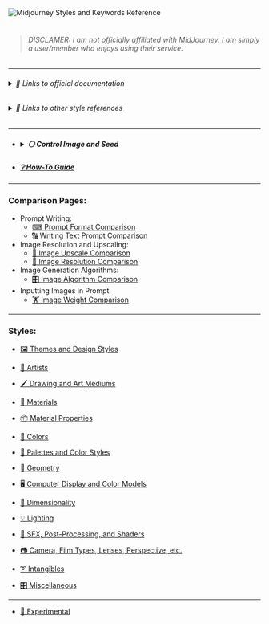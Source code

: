 <picture>
  <source media="(prefers-color-scheme: dark)" srcset="https://user-images.githubusercontent.com/6042799/178131414-93171289-16ae-46a5-ab51-8077944c392d.png">
  <source media="(prefers-color-scheme: light)" srcset="https://user-images.githubusercontent.com/6042799/179348821-0a53ef8c-5341-451e-9c15-434153cf67e3.png">
  <img alt="Midjourney Styles and Keywords Reference" src="https://user-images.githubusercontent.com/6042799/178131414-93171289-16ae-46a5-ab51-8077944c392d.png">
</picture><br/><br/>

>###### DISCLAMER: I am not officially affiliated with MidJourney. I am simply a user/member who enjoys using their service.

---

<h6><details><summary>🔗 Links to official documentation</summary><p>

[Midjourney Documentation](https://midjourney.gitbook.io/docs/)

[Midjourney Dictionary](https://www.midjourney.com/app/library/dictionary/)

[Midjourney Styles](https://www.midjourney.com/app/library/styles/)


</p></details></h6>

<h6><details><summary>🔗 Links to other style references</summary><p>


[Understanding MidJourney Through Teapots by Bob](https://rexwang8.github.io/resource/ai/teapot)

[Artist Visual Style Encyclopedia by Sincarnate](https://docs.google.com/spreadsheets/d/10i9Ip8tVSERAuMWbc6-H6BUFCoUGOQ91YzDvX--c4bk/edit?usp=sharing)

[Artwork Styles](https://www.wikiart.org/en/paintings-by-style)


</p></details></h6>

---

- <h5><details><summary>⚪ Control Image and Seed</summary><p>
  

  | Keyword        | Image      |
  | ------------- |:-------------:|
  | sphere --seed 4776| <img src="https://github.com/willwulfken/MidJourney-Styles-and-Keywords-Reference/blob/main/Images/MidJourney%20Styles%20(sphere)/_sphere_--seed4776.png?raw=true"  width="256" /> |
  | **`sphere, <style> --seed 4776` is used for all of these images** |  |

  
  </p></details></h5>


- <h5><a href="https://github.com/willwulfken/MidJourney-Styles-and-Keywords-Reference/blob/main/Tutorial%20Pages/How-To%20Guide.md">❔ How-To Guide</a></h5>

---

### Comparison Pages:

- Prompt Writing:
  - [⌨ Prompt Format Comparison](https://github.com/willwulfken/MidJourney-Styles-and-Keywords-Reference/blob/main/Summary%20Pages/Prompt_Format_Comparison.md)
  - [🔠 Writing Text Prompt Comparison](https://github.com/willwulfken/MidJourney-Styles-and-Keywords-Reference/blob/main/Summary%20Pages/Writing_Text_Prompt_Comparison.md)
- Image Resolution and Upscaling:
  - [🚀 Image Upscale Comparison](https://github.com/willwulfken/MidJourney-Styles-and-Keywords-Reference/blob/main/Summary%20Pages/Image_Upscale_Comparison.md)
  - [📏 Image Resolution Comparison](https://github.com/willwulfken/MidJourney-Styles-and-Keywords-Reference/blob/main/Summary%20Pages/Image_Resolution_Comparison.md)
- Image Generation Algorithms:
  - [🎛 Image Algorithm Comparison](https://github.com/willwulfken/MidJourney-Styles-and-Keywords-Reference/blob/main/Summary%20Pages/Image_Algorithm_Comparison.md)
- Inputting Images in Prompt:
  - [🏋️‍ Image Weight Comparison](https://github.com/willwulfken/MidJourney-Styles-and-Keywords-Reference/blob/main/Summary%20Pages/Image_Weight_Comparison.md)

---

### Styles:

- [🖼 Themes and Design Styles](https://github.com/willwulfken/MidJourney-Styles-and-Keywords-Reference/blob/main/Style%20Pages/Themes_and_Design_Styles.md)

- [📔 Artists](https://github.com/willwulfken/MidJourney-Styles-and-Keywords-Reference/blob/main/Style%20Pages/Artists.md)

- [🖌 Drawing and Art Mediums](https://github.com/willwulfken/MidJourney-Styles-and-Keywords-Reference/blob/main/Style%20Pages/Drawing_and_Art_Mediums.md)

- [🧱 Materials](https://github.com/willwulfken/MidJourney-Styles-and-Keywords-Reference/blob/main/Style%20Pages/Materials.md)

- [📦 Material Properties](https://github.com/willwulfken/MidJourney-Styles-and-Keywords-Reference/blob/main/Style%20Pages/Material_Properties.md)

- [🎨 Colors](https://github.com/willwulfken/MidJourney-Styles-and-Keywords-Reference/blob/main/Style%20Pages/Colors.md)

- [🎨 Palettes and Color Styles](https://github.com/willwulfken/MidJourney-Styles-and-Keywords-Reference/blob/main/Style%20Pages/Colors_Palettes_and_Color_Styles.md)

- [💠 Geometry](https://github.com/willwulfken/MidJourney-Styles-and-Keywords-Reference/blob/main/Style%20Pages/Geometry.md)

- [🖥 Computer Display and Color Models](https://github.com/willwulfken/MidJourney-Styles-and-Keywords-Reference/blob/main/Style%20Pages/Computer_Display.md)

- [🌌 Dimensionality](https://github.com/willwulfken/MidJourney-Styles-and-Keywords-Reference/blob/main/Style%20Pages/Dimensionality.md)

- [💡 Lighting](https://github.com/willwulfken/MidJourney-Styles-and-Keywords-Reference/blob/main/Style%20Pages/Lighting.md)

- [🌈 SFX, Post-Processing, and Shaders](https://github.com/willwulfken/MidJourney-Styles-and-Keywords-Reference/blob/main/Style%20Pages/SFX_and_Shaders.md)

- [📷 Camera, Film Types, Lenses, Perspective, etc.](https://github.com/willwulfken/MidJourney-Styles-and-Keywords-Reference/blob/main/Style%20Pages/Camera.md)

- [➰ Intangibles](https://github.com/willwulfken/MidJourney-Styles-and-Keywords-Reference/blob/main/Style%20Pages/Intangibles.md)

- [🎛 Miscellaneous](https://github.com/willwulfken/MidJourney-Styles-and-Keywords-Reference/blob/main/Style%20Pages/Miscellaneous.md)

---

- [🧪 Experimental](https://github.com/willwulfken/MidJourney-Styles-and-Keywords-Reference/blob/main/Style%20Pages/Experimental.md)
